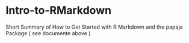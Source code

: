 # Intro-to-RMarkdown
Short Summary of How to Get Started with R Markdown and the papaja Package
( see documente above )
